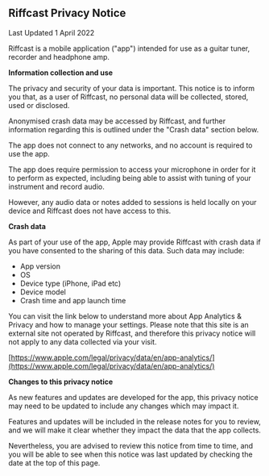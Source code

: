 ## Riffcast Privacy Notice

Last Updated 1 April 2022

Riffcast is a mobile application (&quot;app&quot;) intended for use as a guitar tuner, recorder and headphone amp.

**Information collection and use**

The privacy and security of your data is important. This notice is to inform you that, as a user of Riffcast, no personal data will be collected, stored, used or disclosed.

Anonymised crash data may be accessed by Riffcast, and further information regarding this is outlined under the &quot;Crash data&quot; section below.

The app does not connect to any networks, and no account is required to use the app.

The app does require permission to access your microphone in order for it to perform as expected, including being able to assist with tuning of your instrument and record audio.

However, any audio data or notes added to sessions is held locally on your device and Riffcast does not have access to this.

**Crash data**

As part of your use of the app, Apple may provide Riffcast with crash data if you have consented to the sharing of this data. Such data may include:

- App version
- OS
- Device type (iPhone, iPad etc)
- Device model
- Crash time and app launch time

You can visit the link below to understand more about App Analytics &amp; Privacy and how to manage your settings. Please note that this site is an external site not operated by Riffcast, and therefore this privacy notice will not apply to any data collected via your visit.

[https://www.apple.com/legal/privacy/data/en/app-analytics/](https://www.apple.com/legal/privacy/data/en/app-analytics/)

**Changes to this privacy notice**

As new features and updates are developed for the app, this privacy notice may need to be updated to include any changes which may impact it.

Features and updates will be included in the release notes for you to review, and we will make it clear whether they impact the data that the app collects.

Nevertheless, you are advised to review this notice from time to time, and you will be able to see when this notice was last updated by checking the date at the top of this page.
